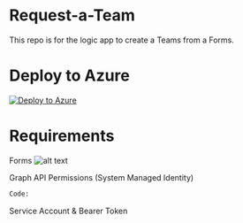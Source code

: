 # Request-a-Team
This repo is for the logic app to create a Teams from a Forms.

# Deploy to Azure
[![Deploy to Azure](https://aka.ms/deploytoazurebutton)](https://portal.azure.com/#create/Microsoft.Template/uri/https%3A%2F%2Fraw.githubusercontent.com%2FSandro-Bachmann%2FRequest-a-Team%2Fmain%2FTemplate.json)

# Requirements

Forms
![alt text](https://github.com/sandro-bachmann/request-a-team/blob/main/forms.png?raw=true)

Graph API Permissions (System Managed Identity) 
```python
Code: 
```

Service Account & Bearer Token
